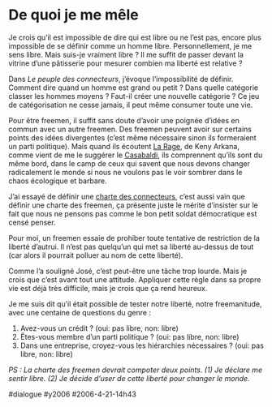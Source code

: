 # De quoi je me mêle

Je crois qu’il est impossible de dire qui est libre ou ne l’est pas, encore plus impossible de se définir comme un homme libre. Personnellement, je me sens libre. Mais suis-je vraiment libre ? Il me suffit de passer devant la vitrine d’une pâtisserie pour mesurer combien ma liberté est relative ?

Dans *Le peuple des connecteurs*, j’évoque l’impossibilité de définir. Comment dire quand un homme est grand ou petit ? Dans quelle catégorie classer les hommes moyens ? Faut-il créer une nouvelle catégorie ? Ce jeu de catégorisation ne cesse jamais, il peut même consumer toute une vie.

Pour être freemen, il suffit sans doute d’avoir une poignée d’idées en commun avec un autre freemen. Des freemen peuvent avoir sur certains points des idées divergentes (c’est même nécessaire sinon ils formeraient un parti politique). Mais quand ils écoutent [La Rage](http://because.tv/public/kenyarkana/ClipLaRage-large.wmv), de Keny Arkana, comme vient de me le suggérer le [Casabaldi](http://francescocasabaldi.typepad.com/), ils comprennent qu’ils sont du même bord, dans le camp de ceux qui savent que nous devons changer radicalement le monde si nous ne voulons pas le voir sombrer dans le chaos écologique et barbare.

J’ai essayé de définir une [charte des connecteurs](../3/charte-des-connecteurs.md), c’est aussi vain que définir une charte des freemen, ça présente juste le mérite d’insister sur le fait que nous ne pensons pas comme le bon petit soldat démocratique est censé penser.

Pour moi, un freemen essaie de prohiber toute tentative de restriction de la liberté d’autrui. Il n’est pas quelqu’un qui met sa liberté au-dessus de tout (car alors il pourrait polluer au nom de cette liberté).

Comme l’a souligné José, c’est peut-être une tâche trop lourde. Mais je crois que c’est avant tout une attitude. Appliquer cette règle dans sa propre vie est déjà très difficile, mais je crois que ça rend heureux.

Je me suis dit qu’il était possible de tester notre liberté, notre freemanitude, avec une centaine de questions du genre :

1. Avez-vous un crédit ? (oui: pas libre, non: libre)
2. Êtes-vous membre d’un parti politique ? (oui: pas libre, non: libre)
3. Dans une entreprise, croyez-vous les hiérarchies nécessaires ? (oui: pas libre, non: libre)

*PS : La charte des freemen devrait compoter deux points. (1) Je déclare me sentir libre. (2) Je décide d’user de cette liberté pour changer le monde.*

#dialogue #y2006 #2006-4-21-14h43

